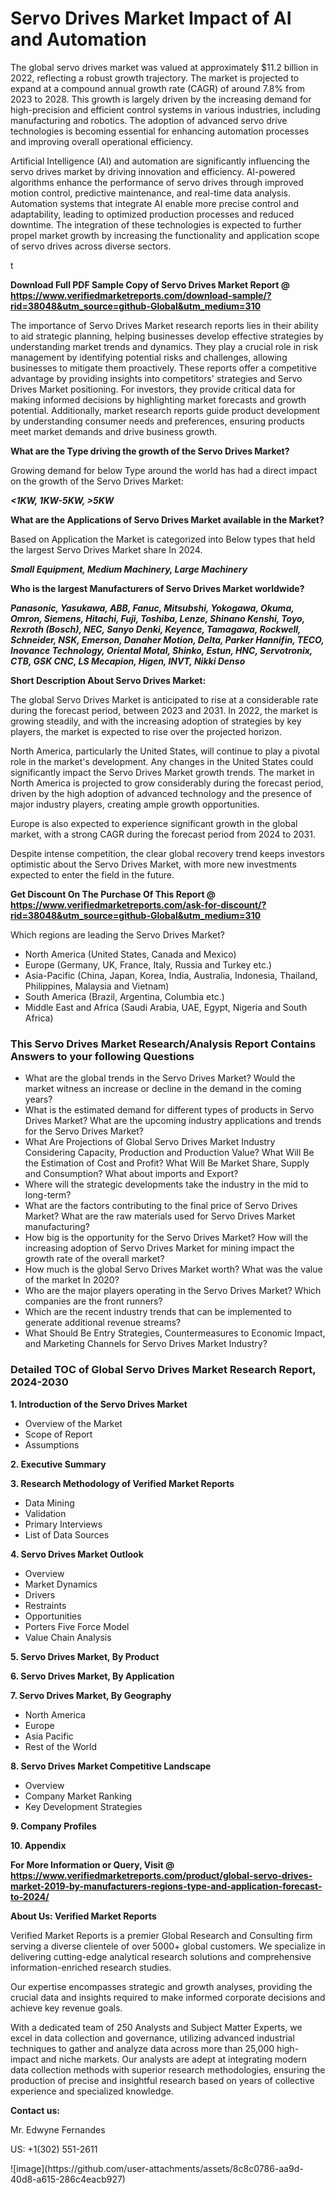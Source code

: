 <h1>Servo Drives Market Impact of AI and Automation</h1><p>The global servo drives market was valued at approximately $11.2 billion in 2022, reflecting a robust growth trajectory. The market is projected to expand at a compound annual growth rate (CAGR) of around 7.8% from 2023 to 2028. This growth is largely driven by the increasing demand for high-precision and efficient control systems in various industries, including manufacturing and robotics. The adoption of advanced servo drive technologies is becoming essential for enhancing automation processes and improving overall operational efficiency.</p><p>Artificial Intelligence (AI) and automation are significantly influencing the servo drives market by driving innovation and efficiency. AI-powered algorithms enhance the performance of servo drives through improved motion control, predictive maintenance, and real-time data analysis. Automation systems that integrate AI enable more precise control and adaptability, leading to optimized production processes and reduced downtime. The integration of these technologies is expected to further propel market growth by increasing the functionality and application scope of servo drives across diverse sectors.</p>t</p><p id="" class=""><strong>Download Full PDF Sample Copy of Servo Drives Market Report @ <a href="https://www.verifiedmarketreports.com/download-sample/?rid=38048&utm_source=github-Global&utm_medium=310" target="_blank">https://www.verifiedmarketreports.com/download-sample/?rid=38048&utm_source=github-Global&utm_medium=310</a></strong></p><p>The importance of&nbsp;Servo Drives Market research reports lies in their ability to aid strategic planning, helping businesses develop effective strategies by understanding market trends and dynamics. They play a crucial role in risk management by identifying potential risks and challenges, allowing businesses to mitigate them proactively. These reports offer a competitive advantage by providing insights into competitors' strategies and Servo Drives Market positioning. For investors, they provide critical data for making informed decisions by highlighting market forecasts and growth potential. Additionally, market research reports guide product development by understanding consumer needs and preferences, ensuring products meet market demands and drive business growth.</p><p><strong>What are the&nbsp;Type driving the growth of the Servo Drives Market?</strong></p><p id="" class="">Growing demand for below Type around the world has had a direct impact on the growth of the Servo Drives Market:</p><em><strong><1KW, 1KW-5KW, >5KW</strong></em></p><strong>What are the&nbsp;Applications&nbsp;of Servo Drives Market available in the Market?</strong></p><p id="" class="">Based on Application the Market is categorized into Below types that held the largest Servo Drives Market share In 2024.</p><em><strong>Small Equipment, Medium Machinery, Large Machinery</strong></em></p><strong>Who is the largest Manufacturers of Servo Drives Market worldwide?</strong></p><p><em><strong>Panasonic, Yasukawa, ABB, Fanuc, Mitsubshi, Yokogawa, Okuma, Omron, Siemens, Hitachi, Fuji, Toshiba, Lenze, Shinano Kenshi, Toyo, Rexroth (Bosch), NEC, Sanyo Denki, Keyence, Tamagawa, Rockwell, Schneider, NSK, Emerson, Danaher Motion, Delta, Parker Hannifin, TECO, Inovance Technology, Oriental Motal, Shinko, Estun, HNC, Servotronix, CTB, GSK CNC, LS Mecapion, Higen, INVT, Nikki Denso</strong></em></p><p id="" class=""><strong>Short Description About Servo Drives Market:</strong></p><p>The global Servo Drives Market is anticipated to rise at a considerable rate during the forecast period, between 2023 and 2031. In 2022, the market is growing steadily, and with the increasing adoption of strategies by key players, the market is expected to rise over the projected horizon.</p><p>North America, particularly the United States, will continue to play a pivotal role in the market's development. Any changes in the United States could significantly impact the Servo Drives Market growth trends. The market in North America is projected to grow considerably during the forecast period, driven by the high adoption of advanced technology and the presence of major industry players, creating ample growth opportunities.</p><p>Europe is also expected to experience significant growth in the global market, with a strong CAGR during the forecast period from 2024 to 2031.</p><p>Despite intense competition, the clear global recovery trend keeps investors optimistic about the Servo Drives Market, with more new investments expected to enter the field in the future.</p><p id="" class=""><strong>Get Discount On The Purchase Of This Report @ <a href="https://www.verifiedmarketreports.com/ask-for-discount/?rid=38048&utm_source=github-Global&utm_medium=310" target="_blank">https://www.verifiedmarketreports.com/ask-for-discount/?rid=38048&utm_source=github-Global&utm_medium=310</a></strong></p>Which regions are leading the Servo Drives Market?</p><ul><li>North America (United States, Canada and Mexico)</li><li>Europe (Germany, UK, France, Italy, Russia and Turkey etc.)</li><li>Asia-Pacific (China, Japan, Korea, India, Australia, Indonesia, Thailand, Philippines, Malaysia and Vietnam)</li><li>South America (Brazil, Argentina, Columbia etc.)</li><li>Middle East and Africa (Saudi Arabia, UAE, Egypt, Nigeria and South Africa)</li></ul><h3 id="" class="">This Servo Drives Market Research/Analysis Report Contains Answers to your following Questions</h3><ul><li>What are the global trends in the Servo Drives Market? Would the market witness an increase or decline in the demand in the coming years?</li><li>What is the estimated demand for different types of products in Servo Drives Market? What are the upcoming industry applications and trends for the Servo Drives Market?</li><li>What Are Projections of Global Servo Drives Market Industry Considering Capacity, Production and Production Value? What Will Be the Estimation of Cost and Profit? What Will Be Market Share, Supply and Consumption? What about imports and Export?</li><li>Where will the strategic developments take the industry in the mid to long-term?</li><li>What are the factors contributing to the final price of Servo Drives Market? What are the raw materials used for Servo Drives Market manufacturing?</li><li>How big is the opportunity for the Servo Drives Market? How will the increasing adoption of Servo Drives Market for mining impact the growth rate of the overall market?</li><li>How much is the global Servo Drives Market worth? What was the value of the market In 2020?</li><li>Who are the major players operating in the Servo Drives Market? Which companies are the front runners?</li><li>Which are the recent industry trends that can be implemented to generate additional revenue streams?</li><li>What Should Be Entry Strategies, Countermeasures to Economic Impact, and Marketing Channels for Servo Drives Market Industry?</li></ul><h3 id="" class="">Detailed TOC of Global Servo Drives Market Research Report, 2024-2030</h3><p id="" class=""><strong>1. Introduction of the Servo Drives Market</strong></p><ul><li>Overview of the Market</li><li>Scope of Report</li><li>Assumptions</li></ul><p id="" class=""><strong>2. Executive Summary</strong></p><p id="" class=""><strong>3. Research Methodology of Verified Market Reports</strong></p><ul><li>Data Mining</li><li>Validation</li><li>Primary Interviews</li><li>List of Data Sources</li></ul><p id="" class=""><strong>4. Servo Drives Market Outlook</strong></p><ul><li>Overview</li><li>Market Dynamics</li><li>Drivers</li><li>Restraints</li><li>Opportunities</li><li>Porters Five Force Model</li><li>Value Chain Analysis</li></ul><p id="" class=""><strong>5. Servo Drives Market, By Product</strong></p><p id="" class=""><strong>6. Servo Drives Market, By Application</strong></p><p id="" class=""><strong>7. Servo Drives Market, By Geography</strong></p><ul><li>North America</li><li>Europe</li><li>Asia Pacific</li><li>Rest of the World</li></ul><p id="" class=""><strong>8. Servo Drives Market Competitive Landscape</strong></p><ul><li>Overview</li><li>Company Market Ranking</li><li>Key Development Strategies</li></ul><p id="" class=""><strong>9. Company Profiles</strong></p><p id="" class=""><strong>10. Appendix</strong></p><p id="" class=""><strong>For More Information or Query, Visit @ <a href="https://www.verifiedmarketreports.com/product/global-servo-drives-market-2019-by-manufacturers-regions-type-and-application-forecast-to-2024/" target="_blank">https://www.verifiedmarketreports.com/product/global-servo-drives-market-2019-by-manufacturers-regions-type-and-application-forecast-to-2024/</a></strong></p><p id="" class=""><strong>About Us: Verified Market Reports</strong></p><p id="" class="">Verified Market Reports is a premier Global Research and Consulting firm serving a diverse clientele of over 5000+ global customers. We specialize in delivering cutting-edge analytical research solutions and comprehensive information-enriched research studies.</p><p id="" class="">Our expertise encompasses strategic and growth analyses, providing the crucial data and insights required to make informed corporate decisions and achieve key revenue goals.</p><p id="" class="">With a dedicated team of 250 Analysts and Subject Matter Experts, we excel in data collection and governance, utilizing advanced industrial techniques to gather and analyze data across more than 25,000 high-impact and niche markets. Our analysts are adept at integrating modern data collection methods with superior research methodologies, ensuring the production of precise and insightful research based on years of collective experience and specialized knowledge.</p><p id="" class=""><strong>Contact us:</strong></p><p id="" class="">Mr. Edwyne Fernandes</p><p id="" class="">US: +1(302) 551-2611</p>
![image](https://github.com/user-attachments/assets/8c8c0786-aa9d-40d8-a615-286c4eacb927)
